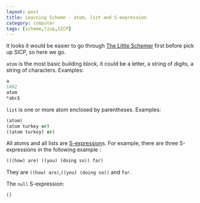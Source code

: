 ```yaml
---
layout: post
title: Learning Scheme - atom, list and S-expression
category: computer
tags: [scheme,lisp,SICP]
---
```


It looks it would be easier to go through [The Little Schemer](https://mitpress.mit.edu/books/little-schemer) first before pick up SICP, so here we go.


`atom` is the most basic building block,  it could be a letter, a string of digits, a string of characters.  Examples:


```scheme
a
1492
atom
*abc$
```


`list` is one or more atom enclosed by parentheses. Examples:


```scheme
(atom)
(atom turkey or)
((atom turkey) or)

```

All atoms and all lists are [S-expression](http://en.wikipedia.org/wiki/S-expression)s. For example, there are three S-expressions in the following example :

```scheme
(((how) are) ((you) (doing so)) far)

```

They are `((how) are)`,`((you) (doing so))` and `far`.

The `null` S-expression:

```scheme
()
```
